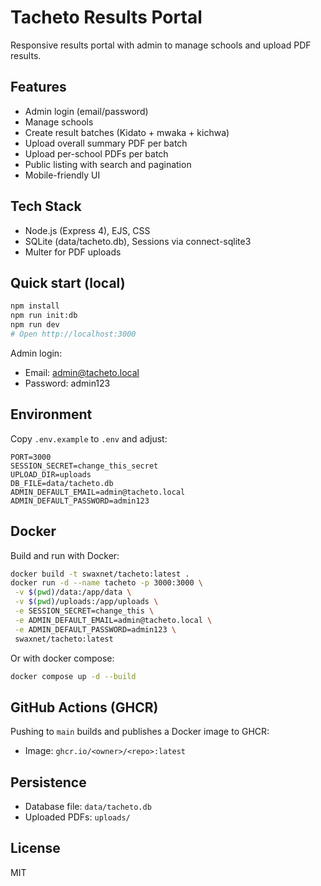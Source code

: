 # Tacheto Results Portal

Responsive results portal with admin to manage schools and upload PDF results.

## Features
- Admin login (email/password)
- Manage schools
- Create result batches (Kidato + mwaka + kichwa)
- Upload overall summary PDF per batch
- Upload per-school PDFs per batch
- Public listing with search and pagination
- Mobile-friendly UI

## Tech Stack
- Node.js (Express 4), EJS, CSS
- SQLite (data/tacheto.db), Sessions via connect-sqlite3
- Multer for PDF uploads

## Quick start (local)
```bash
npm install
npm run init:db
npm run dev
# Open http://localhost:3000
```
Admin login:
- Email: admin@tacheto.local
- Password: admin123

## Environment
Copy `.env.example` to `.env` and adjust:
```
PORT=3000
SESSION_SECRET=change_this_secret
UPLOAD_DIR=uploads
DB_FILE=data/tacheto.db
ADMIN_DEFAULT_EMAIL=admin@tacheto.local
ADMIN_DEFAULT_PASSWORD=admin123
```

## Docker
Build and run with Docker:
```bash
docker build -t swaxnet/tacheto:latest .
docker run -d --name tacheto -p 3000:3000 \
 -v $(pwd)/data:/app/data \
 -v $(pwd)/uploads:/app/uploads \
 -e SESSION_SECRET=change_this \
 -e ADMIN_DEFAULT_EMAIL=admin@tacheto.local \
 -e ADMIN_DEFAULT_PASSWORD=admin123 \
 swaxnet/tacheto:latest
```
Or with docker compose:
```bash
docker compose up -d --build
```

## GitHub Actions (GHCR)
Pushing to `main` builds and publishes a Docker image to GHCR:
- Image: `ghcr.io/<owner>/<repo>:latest`

## Persistence
- Database file: `data/tacheto.db`
- Uploaded PDFs: `uploads/`

## License
MIT